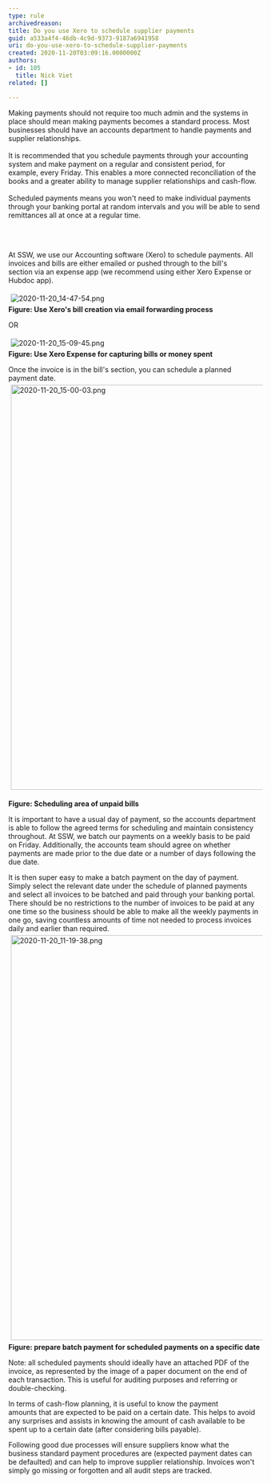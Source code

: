 ```yaml
---
type: rule
archivedreason: 
title: Do you use Xero to schedule supplier payments
guid: a533a4f4-46db-4c9d-9373-9187a6941958
uri: do-you-use-xero-to-schedule-supplier-payments
created: 2020-11-20T03:09:16.0000000Z
authors:
- id: 105
  title: Nick Viet
related: []

---
```



<p>​​​​​Making payments should not require&#160;too much admin and the systems in place should mean making payments becomes a standard&#160;process.&#160;Most businesses should&#160;have an accounts department to handle&#160;payments and supplier relationships.<br><br>It is recommended that you schedule payments through your accounting system and make payment on a regular and consistent period,&#160;for example,&#160;every Friday. This enables a&#160;more connected reconciliation of the books and a greater ability to&#160;manage&#160;supplier relationships and cash-flow.<br><br>Scheduled payments means you won't need to make individual&#160;payments through your banking portal at random intervals&#160;and you will be able to send remittances all at once at&#160;a&#160;regular time.<br></p>
<br><excerpt class='endintro'></excerpt><br>
<p>​At SSW, we use our Accounting software (Xero) to schedule payments. All invoices and bills are either emailed or pushed through to the bill's section&#160;via an expense app (we recommend using either Xero Expense or Hubdoc app).&#160;<br></p><p><img src="/SiteAssets/do-you-schedule-supplier-payments/2020-11-20_14-47-54.png" alt="2020-11-20_14-47-54.png" style="margin&#58;5px;" /><br><strong>Figure&#58; Use Xero's bill creation via email forwarding process</strong></p><p><strong>​</strong>OR<br></p><p>​<img src="/SiteAssets/do-you-schedule-supplier-payments/2020-11-20_15-09-45.png" alt="2020-11-20_15-09-45.png" style="margin&#58;5px;" /><br><strong>Figure&#58; Use Xero Expense for capturing bills or money spent</strong></p><p>Once the invoice is in the bill's&#160;section, you can schedule a planned payment date.&#160;<img src="/SiteAssets/do-you-schedule-supplier-payments/2020-11-20_15-00-03.png" alt="2020-11-20_15-00-03.png" style="margin&#58;5px;width&#58;808px;" /><br></p><p><strong>Figure&#58; Scheduling area of unpaid bills</strong></p><p>It is important to have a usual day of payment, so the accounts department is able to follow the agreed terms for scheduling and maintain consistency throughout. At SSW, we batch our payments on a weekly basis to be paid on Friday. Additionally, the accounts team should&#160;agree on whether payments are made prior to the due date or a number of days following the due date.&#160;<br></p><p>​It is then super easy to make a batch payment on the day of​ payment. Simply select the relevant date under the schedule of planned payments and select all invoices to be batched and paid through your banking portal. There should be no restrictions to the number of invoices to be paid at any one time so the business should be able to make all the weekly payments in one go, saving countless amounts of time not needed to process invoices daily and earlier than required.​<img src="/SiteAssets/do-you-schedule-supplier-payments/2020-11-20_11-19-38.png" alt="2020-11-20_11-19-38.png" style="margin&#58;5px;width&#58;808px;" /><br><strong>Figure&#58; prepare batch payment for scheduled payments on a specific date</strong><br></p><p>Note&#58; all scheduled payments&#160;should ideally have an attached PDF of the invoice, as represented by the image of a paper document on the end of each transaction. This is useful for auditing purposes and referring or double-checking.&#160;<br></p><p>​In terms of cash-flow planning, it is useful to know the payment amounts&#160;that are&#160;expected to be paid on a certain date. This helps to avoid any surprises and assists in knowing the amount of cash available to be spent up to a certain date (after considering bills payable).&#160;<br></p><p>Following good due processes will ensure suppliers know what the business standard payment procedures are (expected payment dates can be defaulted)&#160;and can help to improve supplier relationship. Invoices won't simply go missing or forgotten and all audit steps are tracked.&#160;<br></p><p>​<br></p>


